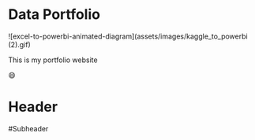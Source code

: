 # Data Portfolio
![excel-to-powerbi-animated-diagram](assets/images/kaggle_to_powerbi (2).gif)


This is my portfolio website

:smile:


# Header



#Subheader
